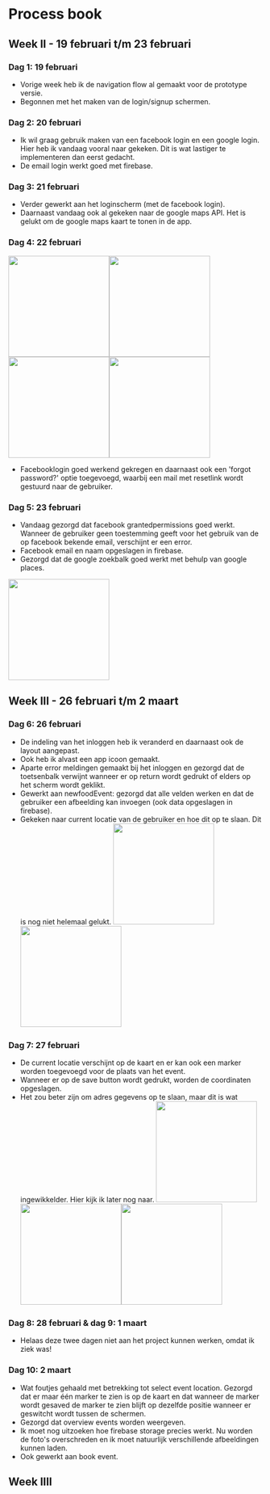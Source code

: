 # Process book

## Week II - 19 februari t/m 23 februari

### Dag 1: 19 februari
* Vorige week heb ik de navigation flow al gemaakt voor de prototype versie.
* Begonnen met het maken van de login/signup schermen.

### Dag 2: 20 februari
* Ik wil graag gebruik maken van een facebook login en een google login. Hier heb ik vandaag vooral naar gekeken. Dit is wat lastiger te implementeren dan eerst gedacht.
* De email login werkt goed met firebase.

### Dag 3: 21 februari
* Verder gewerkt aan het loginscherm (met de facebook login).
* Daarnaast vandaag ook al gekeken naar de google maps API. Het is gelukt om de google maps kaart te tonen in de app.

### Dag 4: 22 februari
<img src=https://github.com/ChantalStangenberger/Programmeerproject/blob/master/doc/loginscreen.PNG width="200"><img src=https://github.com/ChantalStangenberger/Programmeerproject/blob/master/doc/forgotpassword.PNG width="200"><img src=https://github.com/ChantalStangenberger/Programmeerproject/blob/master/doc/facebookpermission.PNG width="200"><img src=https://github.com/ChantalStangenberger/Programmeerproject/blob/master/doc/facebookpermission2.PNG width="200">
* Facebooklogin goed werkend gekregen en daarnaast ook een 'forgot password?' optie toegevoegd, waarbij een mail met resetlink wordt gestuurd naar de gebruiker.

### Dag 5: 23 februari
* Vandaag gezorgd dat facebook grantedpermissions goed werkt. Wanneer de gebruiker geen toestemming geeft voor het gebruik van de op facebook bekende email, verschijnt er een error.
* Facebook email en naam opgeslagen in firebase. 
* Gezorgd dat de google zoekbalk goed werkt met behulp van google places.
<img src=https://github.com/ChantalStangenberger/Programmeerproject/blob/master/doc/googleplaces%20zoekbalk.PNG width="200">

## Week III - 26 februari t/m 2 maart

### Dag 6: 26 februari
* De indeling van het inloggen heb ik veranderd en daarnaast ook de layout aangepast.
* Ook heb ik alvast een app icoon gemaakt.
* Aparte error meldingen gemaakt bij het inloggen en gezorgd dat de toetsenbalk verwijnt wanneer er op return wordt gedrukt of elders op het scherm wordt geklikt.
* Gewerkt aan newfoodEvent: gezorgd dat alle velden werken en dat de gebruiker een afbeelding kan invoegen (ook data opgeslagen in firebase).
* Gekeken naar current locatie van de gebruiker en hoe dit op te slaan. Dit is nog niet helemaal gelukt.
<img src=https://github.com/ChantalStangenberger/Programmeerproject/blob/master/doc/fototoevoegen.PNG width="200"><img src=https://github.com/ChantalStangenberger/Programmeerproject/blob/master/doc/newfoodevent.PNG width="200">

### Dag 7: 27 februari
* De current locatie verschijnt op de kaart en er kan ook een marker worden toegevoegd voor de plaats van het event.
* Wanneer er op de save button wordt gedrukt, worden de coordinaten opgeslagen.
* Het zou beter zijn om adres gegevens op te slaan, maar dit is wat ingewikkelder. Hier kijk ik later nog naar.
<img src=https://github.com/ChantalStangenberger/Programmeerproject/blob/master/doc/currentlocation.PNG width="200"><img src=https://github.com/ChantalStangenberger/Programmeerproject/blob/master/doc/markerofeventplace.PNG width="200"><img src=https://github.com/ChantalStangenberger/Programmeerproject/blob/master/doc/eventplacesaved.PNG width="200">

### Dag 8: 28 februari & dag 9: 1 maart
* Helaas deze twee dagen niet aan het project kunnen werken, omdat ik ziek was!

### Dag 10: 2 maart
* Wat foutjes gehaald met betrekking tot select event location. Gezorgd dat er maar één marker te zien is op de kaart en dat wanneer de marker wordt gesaved de marker te zien blijft op dezelfde positie wanneer er geswitcht wordt tussen de schermen.
* Gezorgd dat overview events worden weergeven.
* Ik moet nog uitzoeken hoe firebase storage precies werkt. Nu worden de foto's overschreden en ik moet natuurlijk verschillende afbeeldingen kunnen laden.
* Ook gewerkt aan book event.

## Week IIII 
